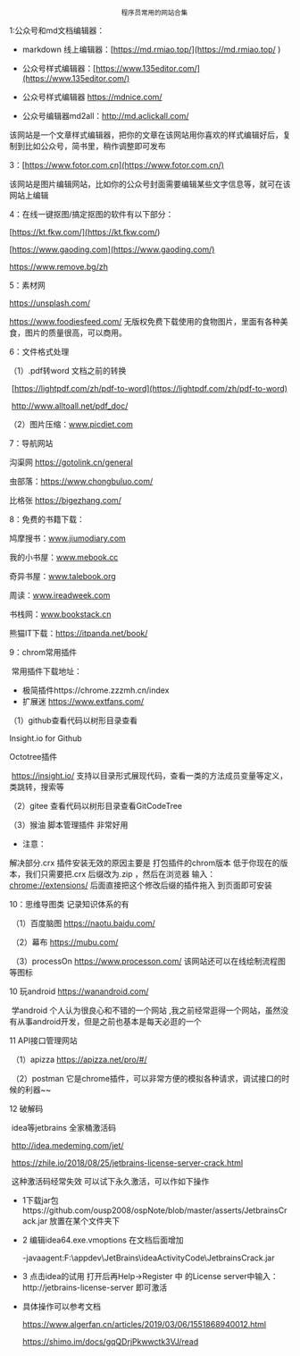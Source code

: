 								程序员常用的网站合集

1:公众号和md文档编辑器：

- markdown 线上编辑器：[https://md.rmiao.top/](https://md.rmiao.top/ )

- 公众号样式编辑器：[https://www.135editor.com/](https://www.135editor.com/)
- 公众号样式编辑器 https://mdnice.com/
- 公众号编辑器md2all：http://md.aclickall.com/   



该网站是一个文章样式编辑器，把你的文章在该网站用你喜欢的样式编辑好后，复制到比如公众号，简书里，稍作调整即可发布

3：[https://www.fotor.com.cn](https://www.fotor.com.cn/)

该网站是图片编辑网站，比如你的公众号封面需要编辑某些文字信息等，就可在该网站上编辑

4：在线一键抠图/搞定抠图的软件有以下部分：

[https://kt.fkw.com/](<https://kt.fkw.com/>)

[https://www.gaoding.com](https://www.gaoding.com/)

<https://www.remove.bg/zh>

5：素材网

https://unsplash.com/

<https://www.foodiesfeed.com/>  无版权免费下载使用的食物图片，里面有各种美食，图片的质量很高，可以商用。

6：文件格式处理

（1）.pdf转word  文档之前的转换

​	[https://lightpdf.com/zh/pdf-to-word](https://lightpdf.com/zh/pdf-to-word)

​	<http://www.alltoall.net/pdf_doc/>

（2）图片压缩：www.picdiet.com

7：导航网站

沟渠网 https://gotolink.cn/general

虫部落：<https://www.chongbuluo.com/>

比格张 <https://bigezhang.com/>

8：免费的书籍下载：

鸠摩搜书：www.jiumodiary.com

我的小书屋：www.mebook.cc

奇异书屋：www.talebook.org

周读：www.ireadweek.com

书栈网：www.bookstack.cn

熊猫IT下载：<https://itpanda.net/book/>

9：chrom常用插件  

​	常用插件下载地址：

-  极简插件https://chrome.zzzmh.cn/index
- 扩展迷 https://www.extfans.com/

（1）github查看代码以树形目录查看

 Insight.io for Github

 Octotree插件

​	https://insight.io/  支持以目录形式展现代码，查看一类的方法成员变量等定义，类跳转，搜索等

（2）gitee 查看代码以树形目录查看GitCodeTree

（3）猴油 脚本管理插件 非常好用

* 注意：

解决部分.crx 插件安装无效的原因主要是 打包插件的chrom版本 低于你现在的版本，我们只需要把.crx 后缀改为.zip ，然后在浏览器 输入：[chrome://extensions/](chrome://extensions/)  后面直接把这个修改后缀的插件拖入 到页面即可安装



10：思维导图类 记录知识体系的有

​	（1）百度脑图 <https://naotu.baidu.com/>

​	（2）幕布 <https://mubu.com/>

​	（3）processOn <https://www.processon.com/>  该网站还可以在线绘制流程图等图标

10 玩android <https://wanandroid.com/>

​	学android 个人认为很良心和不错的一个网站 ,我之前经常逛得一个网站，虽然没有从事android开发，但是之前也基本是每天必逛的一个

11 API接口管理网站 

​	（1）apizza <https://apizza.net/pro/#/>

​	（2）postman  它是chrome插件，可以非常方便的模拟各种请求，调试接口的时候的利器~~

12 破解码

​	idea等jetbrains 全家桶激活码

​	http://idea.medeming.com/jet/

​	https://zhile.io/2018/08/25/jetbrains-license-server-crack.html

​	这种激活码经常失效 可以试下永久激活，可以作如下操作

- 1下载jar包https://github.com/ousp2008/ospNote/blob/master/asserts/JetbrainsCrack.jar  放置在某个文件夹下

- 2 编辑idea64.exe.vmoptions  在文档后面增加

   -javaagent:F:\appdev\JetBrains\ideaActivityCode\JetbrainsCrack.jar

- 3 点击idea的试用 打开后再Help->Register 中 的License server中输入：http://jetbrains-license-server  即可激活

- 具体操作可以参考文档

  https://www.algerfan.cn/articles/2019/03/06/1551868940012.html

  https://shimo.im/docs/gqQDrjPkwwctk3VJ/read





